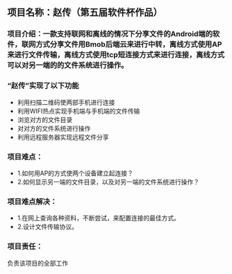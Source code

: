 ## 项目名称：赵传（第五届软件杯作品）
### 项目介绍：一款支持联网和离线的情况下分享文件的Android端的软件，联网方式分享文件用Bmob后端云来进行中转，离线方式使用AP来进行文件传输，离线方式使用tcp短连接方式来进行连接，离线方式可以对另一端的的文件系统进行操作。
### “赵传”实现了以下功能
* 利用扫描二维码使两部手机进行连接
* 利用WIFI热点实现手机端与手机端的文件传输
* 浏览对方的文件目录
* 对对方的文件系统进行操作
* 利用远程服务器实现远程文件分享
### 项目难点：
* 1.如何用AP的方式使两个设备建立起连接？
* 2.如何显示另一端的文件目录，以及对另一端的文件系统进行操作？
### 项目难点解决：
* 1.在网上查询各种资料，不断尝试，来配置连接的最佳方式。
* 2.设计文件传输协议。
### 项目责任：
负责该项目的全部工作
